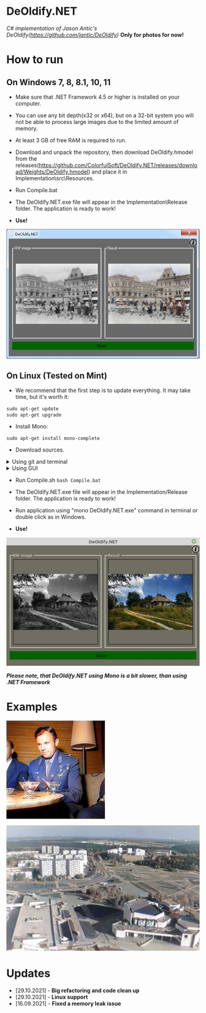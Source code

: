 # DeOldify.NET
*C# implementation of Jason Antic's DeOldify(https://github.com/jantic/DeOldify)* **Only for photos for now!**

# How to run

## On Windows 7, 8, 8.1, 10, 11
* Make sure that .NET Framework 4.5 or higher is installed on your computer.

* You can use any bit depth(x32 or x64), but on a 32-bit system you will not be able to process large images due to the limited amount of memory.

* At least 3 GB of free RAM is required to run.

* Download and unpack the repository, then download DeOldify.hmodel from the releases(https://github.com/ColorfulSoft/DeOldify.NET/releases/download/Weights/DeOldify.hmodel) and place it in Implementation\src\Resources.

* Run Compile.bat

* The DeOldify.NET.exe file will appear in the Implementation\Release folder. The application is ready to work!

* **Use!**

![Windows GUI](https://github.com/ColorfulSoft/DeOldify.NET/blob/main/Examples/Sample.jpg)

## On Linux (Tested on Mint)
* We recommend that the first step is to update everything. It may take time, but it's worth it:
```
sudo apt-get update
sudo apt-get upgrade
```
* Install Mono:
```
sudo apt-get install mono-complete
```

* Download sources.
<details>
<summary>Using git and terminal</summary>

```
git clone https://github.com/ColorfulSoft/DeOldify.NET.git
cd DeOldify.NET
wget https://github.com/ColorfulSoft/DeOldify.NET/releases/download/Weights/DeOldify.hmodel -O Implementation/src/Resources/DeOldify.hmodel
```

</details>
<details>
<summary>Using GUI</summary>

* Download and unpack the repository.
  
* Download DeOldify.hmodel from the releases(https://github.com/ColorfulSoft/DeOldify.NET/releases/download/Weights/DeOldify.hmodel) and place it in Implementation/src/Resources.
</details>

* Run Compile.sh `bash Compile.bat`

* The DeOldify.NET.exe file will appear in the Implementation/Release folder. The application is ready to work!

* Run application using "mono DeOldify.NET.exe" command in terminal or double click as in Windows.

* **Use!**

![Linux GUI](https://github.com/ColorfulSoft/DeOldify.NET/blob/main/Examples/Sample.Linux.jpg)

**_Please note, that DeOldify.NET using Mono is a bit slower, than using .NET Framework_**

# Examples

![Example1](https://github.com/ColorfulSoft/DeOldify.NET/blob/main/Examples/Example1.jpg)

![Example2](https://github.com/ColorfulSoft/DeOldify.NET/blob/main/Examples/Example2.jpg)

# Updates

* [29.10.2021] - **Big refactoring and code clean up**
* [29.10.2021] - **Linux support**
* [16.09.2021] - **Fixed a memory leak issue**

